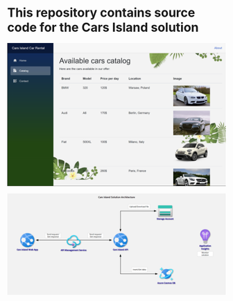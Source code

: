 # This repository contains source code for the Cars Island solution

![application-overview.PNG](images/application-overview.PNG)

![architecture.png](images/architecture.png)